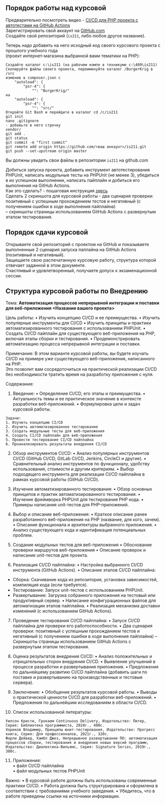## Порядок работы над курсовой

Предварительно посмотреть видео - [CI/CD для PHP проекта с автотестами на GitHub Actions](https://dzen.ru/video/watch/670b261c8a8ab555fea6d063)  
Зарегистрировать свой аккаунт на [GitHub.com](https://github.com)  
Создайте свой репозиторий (`is211`, либо любое другое название). 

Теперь надо добавить на него исходный код своего курсового проекта с прошлого учебного года  
(проект интернет-магазина выбранной вами тематики на PHP):
```
Создайте каталог c:\is211 (на рабочем компе в техникуме c:\409\is211)
Скопируйте файлы своего проекта, переименуйте каталог /BurgerKrig в /src
изменив в composer.json c
    "autoload": {
        "psr-4": {
            "": "BurgerKrig/"
на
    "autoload": {
        "psr-4": {
            "": "src/"
Откройте Git Bash и перейдите в каталог cd /c/is211
git init
nano .gitignore
- добавьте в него строчку
vendor/
git add .
git status
git commit -m "first commit"
git remote add origin https://github.com/<ваш аккаунт>/is211.git
git push --set-upstream origin master
```
Вы должны увидеть свои файлы в репозитории `is211` на github.com  

Добиться запуска проекта, добавить инструмент автотестирования PHPUnit, написать модульные тесты на PHPUnit (не менее 3), убедиться в их успешном выполнении, написать пайплайн и добиться его выполнения на GitHub Actions.  
Как это сделать? - пошаговая инструкция [здесь](https://github.com/Coopteh/IS211/tree/auto-testing-01)  
Сделать 2 скриншота для курсовой работы - два сценария проверки: позитивный с успешным прохождением тестов и негативный (с получением ошибки в ходе выполнения пайплайна)  
– скриншоты страницы использованием GitHub Actions с развернутым этапом тестирования.  

## Порядок сдачи курсовой 

Открываете свой репозиторий с проектом на GitHub и показываете выполненные 2 сценария запуска паплайна на GitHub Actions (позитивный и негативный).  
Защищаете свою распечатанную курсовую работу, структура которой отвечает заданной в этом документе.   
Счастливый и удовлетворенный, получаете допуск к экзаменационной сессии.  

## Структура курсовой работы по Внедрению

Тема: **Автоматизация процессов непрерывной интеграции и поставки для веб-приложения <Название вашего проекта>**

Цель работы: 
• Изучить концепцию CI/CD и ее преимущества.
• Изучить популярные инструменты для CI/CD 
• Изучить принципы и практики автоматизированного тестирования с использованием PHPUnit.
• Создать CI/CD пайплайн для существующего веб-приложения на PHP, включая этапы сборки и тестирования.
• Продемонстрировать автоматизацию процесса непрерывной интеграции и поставки.

Примечание: В этом варианте курсовой работы, вы будете изучать CI/CD на примере уже существующего веб-приложения, написанного на PHP.   
Это позволит вам сосредоточиться на практической реализации CI/CD без необходимости тратить время на разработку приложения с нуля.  

Содержание:
1. Введение:
• Определение CI/CD, его этапы и преимущества.
• Актуальность темы и ее практическое значение в контексте разработки веб-приложений.
• Формулировка цели и задач курсовой работы.
```
Задачи:
1. Изучить концепцию CI/CD
2. Изучить автоматизированное тестирование
3. Создать модульные тесты для веб-приложения
4. Создать CI/CD пайплайн для веб-приложения
5. Провести тестирование CI/CD пайплайна
6. Проанализировать результаты внедрения CI/CD
```
2. Обзор инструментов CI/CD:
• Анализ популярных инструментов CI/CD (GitHub CI/CD, GitLab CI/CD, Jenkins, CircleCI и другие).
• Сравнительный анализ инструментов по функционалу, удобству использования, стоимости и другим критериям.
• Выбор подходящего инструмента для реализации CI/CD пайплайна в рамках курсовой работы (GitHub CI/CD).

3. Изучение автоматизированного тестирования:
• Обзор основных принципов и практик автоматизированного тестирования.
• Изучение фреймворка PHPUnit для тестирования PHP кода.
• Примеры написания unit-тестов для PHP-приложений.

4. Выбор и описание веб-приложения:
• Краткое описание ранее разработанного веб-приложения на PHP (название, для кого, зачем).
• Описание функционала и архитектуры выбранного приложения.
• Анализ существующего кода и идентификация потенциальных проблем.

5. Создание модульных тестов для веб-приложения
• Обоснование проверки маршрутов веб-приложения
• Описание проверок и написание unit-тестов для проекта.

6. Реализация CI/CD пайплайна:
• Настройка выбранного CI/CD инструмента (GitHub Actions).
• Описание этапов CI/CD пайплайна:
  * Сборка: Скачивание кода из репозитория, установка зависимостей, компиляция кода (если требуется).
  * Тестирование: Запуск unit-тестов с использованием PHPUnit.
  * Развертывание: Загрузка собранного приложения на тестовый или продуктивный сервер.
• Написание конфигурационных файлов для автоматизации этапов пайплайна.
• Реализация механизма доставки изменений (с использованием  GitHub Actions).

7. Проведение тестирования CI/CD пайплайна:
• Запуск CI/CD пайплайна для проверки его работоспособности.
• Два сценария проверки: позитивный с успешным прохождением тестов и негативный (с получением ошибки в ходе выполнения пайплайна) – Скриншоты страницы использованием  GitHub Actions  с развернутым этапом тестирования.

8. Оценка результатов внедрения CI/CD:
• Анализ положительных и отрицательных сторон внедрения CI/CD.
• Выявление улучшений в процессе разработки и развертывания приложения.
• Предложения по дальнейшему развитию CI/CD пайплайна (добавить шаги по поставке и развертыванию на производственные и тестовые сервера).
 
9. Заключение:
• Обобщение результатов курсовой работы.
• Выводы о практической ценности CI/CD для разработки веб-приложений.
• Предложения по дальнейшим исследованиям в области CI/CD.

10. Список использованной литературы:
```
Уилсон Кристи, Грокаем Continuous Delivery, Издательство: Питер, Серия: Библиотека программиста, 2024г., 400с.
Хориков Владимир, Принципы юнит-тестирования, Издательство: Прогресс книга, Серия: Для профессионалов, 2021г., 320с.
Фарли Дейвид, Хамбл Джез, Непрерывное развертывание ПО: автоматизация процессов сборки, тестирования и внедрения новых версий программ, Издательство: Диалектика-Вильямс, Серия: Signature Series, 2019г., 380с.
```

11. Приложения:  
• файл CI/CD пайплайна  
• файл модульных тестов PHPUnit  

Важно:
• В курсовой работе должны быть использованы современные практики CI/CD.
• Работа должна быть структурирована и оформлена в соответствии с требованиями учебного заведения.
• Убедитесь, что в работе приведены ссылки на источники информации.
